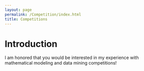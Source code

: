 ```yaml
---
layout: page
permalink: /Competition/index.html
title: Competitions
---
```

# Introduction
I am honored that you would be interested in my experience with mathematical modeling and data mining competitions!
